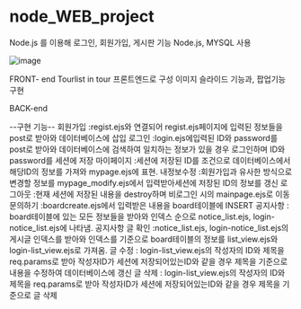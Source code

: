 # node_WEB_project
Node.js 를 이용해 로그인, 회원가입, 게시판 기능 
Node.js, MYSQL 사용

![image](https://user-images.githubusercontent.com/86454797/209308889-089aa15d-e3b9-419c-96c8-933af1dcbd7a.png)

FRONT- end
Tourlist in tour 프론트엔드로 구성
이미지 슬라이드 기능과, 팝업기능 구현

BACK-end

--구현 기능--
회원가입 :regist.ejs와 연결되어 regist.ejs페이지에 입력된 정보들을 post로 받아와 데이터베이스에 삽입
로그인 :login.ejs에입력된 ID와 password를 post로 받아와 데이터베이스에 검색하여 일치하는 정보가 있을 경우 로그인하며 ID와 password를 세션에 저장
마이페이지 :세션에 저장된 ID를 조건으로 데이터베이스에서 해당ID의 정보를 가져와 mypage.ejs에 표현.
내정보수정 :회원가입과 유사한 방식으로 변경할 정보를 mypage_modify.ejs에서 입력받아세션에 저장된 ID의 정보를 갱신
로그아웃 :현재 세션에 저장된 내용을 destroy하며 비로그인 시의 mainpage.ejs로 이동
문의하기 :boardcreate.ejs에서 입력받은 내용을 board테이블에 INSERT
공지사항 : board테이블에 있는 모든 정보들을 받아와 인덱스 순으로 notice_list.ejs, login-notice_list.ejs에 나타냄.
공지사항 글 확인 :notice_list.ejs, login-notice_list.ejs의 게시글 인덱스를 받아와 인덱스를 기준으로 board테이블의 정보를 list_view.ejs와 login-list_view.ejs로 가져옴.
글 수정 : login-list_view.ejs의 작성자의 ID와 제목을 req.params로 받아 작성자ID가 세션에 저장되어있는ID와 같을 경우 제목을 기준으로 내용을 수정하여 데이터베이스에 갱신
글 삭제 : login-list_view.ejs의 작성자의 ID와 제목을 req.params로 받아 작성자ID가 세션에 저장되어있는ID와 같을 경우 제목을 기준으로 글 삭제
